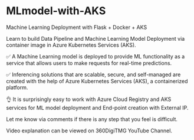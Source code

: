 # MLmodel-with-AKS
Machine Learning Deployment with Flask + Docker + AKS

Learn to build Data Pipeline and Machine Learning Model Deployment via container image in Azure Kubernetes Services (AKS). 

✅ A Machine Learning model is deployed to provide ML functionality as a service that allows users to make requests for real-time predictions. 

✅ Inferencing solutions that are scalable, secure, and self-managed are created with the help of Azure Kubernetes Services (AKS), a containerized platform.

👌 It is surprisingly easy to work with Azure Cloud Registry and AKS services for ML model deployment and End-point creation with External IP.

Let me know via comments if there is any step that you feel is difficult.

Video explanation can be viewed on 360DigiTMG YouTube Channel.
